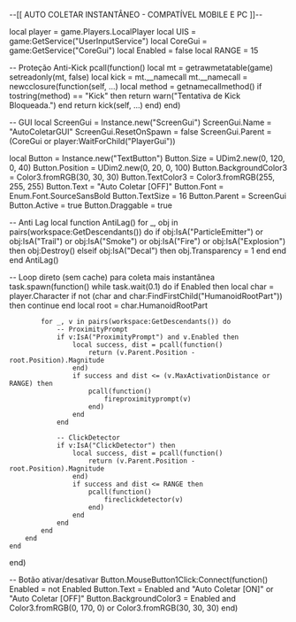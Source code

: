--[[ AUTO COLETAR INSTANTÂNEO - COMPATÍVEL MOBILE E PC ]]--

local player = game.Players.LocalPlayer
local UIS = game:GetService("UserInputService")
local CoreGui = game:GetService("CoreGui")
local Enabled = false
local RANGE = 15

-- Proteção Anti-Kick
pcall(function()
    local mt = getrawmetatable(game)
    setreadonly(mt, false)
    local kick = mt.__namecall
    mt.__namecall = newcclosure(function(self, ...)
        local method = getnamecallmethod()
        if tostring(method) == "Kick" then
            return warn("Tentativa de Kick Bloqueada.")
        end
        return kick(self, ...)
    end)
end)

-- GUI
local ScreenGui = Instance.new("ScreenGui")
ScreenGui.Name = "AutoColetarGUI"
ScreenGui.ResetOnSpawn = false
ScreenGui.Parent = (CoreGui or player:WaitForChild("PlayerGui"))

local Button = Instance.new("TextButton")
Button.Size = UDim2.new(0, 120, 0, 40)
Button.Position = UDim2.new(0, 20, 0, 100)
Button.BackgroundColor3 = Color3.fromRGB(30, 30, 30)
Button.TextColor3 = Color3.fromRGB(255, 255, 255)
Button.Text = "Auto Coletar [OFF]"
Button.Font = Enum.Font.SourceSansBold
Button.TextSize = 16
Button.Parent = ScreenGui
Button.Active = true
Button.Draggable = true

-- Anti Lag
local function AntiLag()
    for _, obj in pairs(workspace:GetDescendants()) do
        if obj:IsA("ParticleEmitter") or obj:IsA("Trail") or obj:IsA("Smoke") or obj:IsA("Fire") or obj:IsA("Explosion") then
            obj:Destroy()
        elseif obj:IsA("Decal") then
            obj.Transparency = 1
        end
    end
end
AntiLag()

-- Loop direto (sem cache) para coleta mais instantânea
task.spawn(function()
    while task.wait(0.1) do
        if Enabled then
            local char = player.Character
            if not (char and char:FindFirstChild("HumanoidRootPart")) then continue end
            local root = char.HumanoidRootPart

            for _, v in pairs(workspace:GetDescendants()) do
                -- ProximityPrompt
                if v:IsA("ProximityPrompt") and v.Enabled then
                    local success, dist = pcall(function()
                        return (v.Parent.Position - root.Position).Magnitude
                    end)
                    if success and dist <= (v.MaxActivationDistance or RANGE) then
                        pcall(function()
                            fireproximityprompt(v)
                        end)
                    end
                end

                -- ClickDetector
                if v:IsA("ClickDetector") then
                    local success, dist = pcall(function()
                        return (v.Parent.Position - root.Position).Magnitude
                    end)
                    if success and dist <= RANGE then
                        pcall(function()
                            fireclickdetector(v)
                        end)
                    end
                end
            end
        end
    end
end)

-- Botão ativar/desativar
Button.MouseButton1Click:Connect(function()
    Enabled = not Enabled
    Button.Text = Enabled and "Auto Coletar [ON]" or "Auto Coletar [OFF]"
    Button.BackgroundColor3 = Enabled and Color3.fromRGB(0, 170, 0) or Color3.fromRGB(30, 30, 30)
end)
